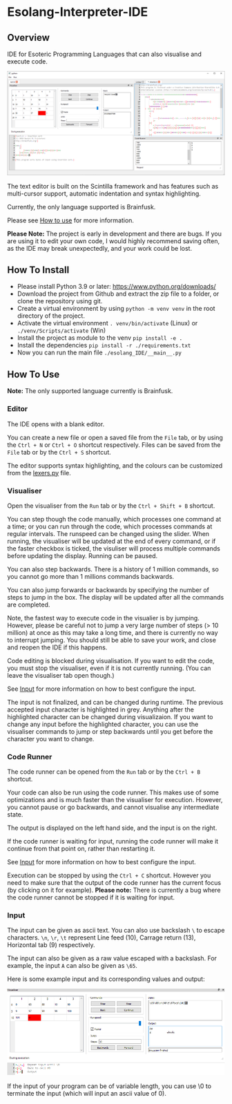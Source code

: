 # Esolang-Interpreter-IDE

## Overview
IDE for Esoteric Programming Languages that can also visualise and execute code.

![overview](docs/images/home.png)

The text editor is built on the Scintilla framework and has features such as multi-cursor support, automatic indentation and syntax highlighting.

Currently, the only language supported is Brainfusk.

Please see [How to use](#how-to-use) for more information.

**Please Note:** The project is early in development and there are bugs. If you are using it to edit your own code, I would highly recommend saving often, as the IDE may break unexpectedly, and your work could be lost.

## How To Install
- Please install Python 3.9 or later: https://www.python.org/downloads/
- Download the project from Github and extract the zip file to a folder, or clone the repository using git.
- Create a virtual environment by using `python -m venv venv` in the root directory of the project.
- Activate the virtual environment `. venv/bin/activate` (Linux) or `./venv/Scripts/activate` (Win)
- Install the project as module to the venv `pip install -e .`
- Install the dependencies `pip install -r ./requirements.txt`
- Now you can run the main file `./esolang_IDE/__main__.py`

## How To Use

**Note:** The only supported language currently is Brainfusk.

### Editor

The IDE opens with a blank editor.

You can create a new file or open a saved file from the `File` tab, or by using the `Ctrl + N` or `Ctrl + O` shortcut respectively. Files can be saved from the `File` tab or by the `Ctrl + S` shortcut.

The editor supports syntax highlighting, and the colours can be customized from the [lexers.py](esolang_IDE/lexers.py) file.

### Visualiser
Open the visualiser from the `Run` tab or by the `Ctrl + Shift + B` shortcut.

You can step though the code manually, which processes one command at a time; or you can run through the code, which processes commands at regular intervals. The runspeed can be changed using the slider. When running, the visualiser will be updated at the end of every command, or if the faster checkbox is ticked, the visuliser will process multiple commands before updating the display. Running can be paused.

You can also step backwards. There is a history of 1 million commands, so you cannot go more than 1 millions commands backwards.

You can also jump forwards or backwards by specifying the number of steps to jump in the box. The display will be updated after all the commands are completed.

Note, the fastest way to execute code in the visualier is by jumping. However, please be careful not to jump a very large number of steps (> 10 million) at once as this may take a long time, and there is currently no way to interrupt jumping. You should still be able to save your work, and close and reopen the IDE if this happens.

Code editing is blocked during visualisation. If you want to edit the code, you must stop the visualiser, even if it is not currently running. (You can leave the visualiser tab open though.)

See [Input](#input) for more information on how to best configure the input.

The input is not finalized, and can be changed during runtime. The previous accepted input character is highlighted in grey. Anything after the highlighted character can be changed during visualizaion. If you want to change any input before the highlighted character, you can use the visualiser commands to jump or step backwards until you get before the character you want to change.

### Code Runner

The code runner can be opened from the `Run` tab or by the `Ctrl + B` shortcut.

Your code can also be run using the code runner. This makes use of some optimizations and is much faster than the visualiser for execution. However, you cannot pause or go backwards, and cannot visualise any intermediate state.

The output is displayed on the left hand side, and the input is on the right.

If the code runner is waiting for input, running the code runner will make it continue from that point on, rather than restarting it.

See [Input](#input) for more information on how to best configure the input.

Execution can be stopped by using the `Ctrl + C` shortcut. However you need to make sure that the output of the code runner has the current focus (by clicking on it for example). **Please note:** There is currently a bug where the code runner cannot be stopped if it is waiting for input.

### Input
The input can be given as ascii text. You can also use backslash `\` to escape characters. `\n`, `\r`, `\t` represent Line feed (10), Carrage return (13), Horizontal tab (9) respectively.

The input can also be given as a raw value escaped with a backslash. For example, the input `A` can also be given as `\65`.

Here is some example input and its corresponding values and output:

![Input](docs/images/input.png)

If the input of your program can be of variable length, you can use \0 to terminate the input (which will input an ascii value of 0).
